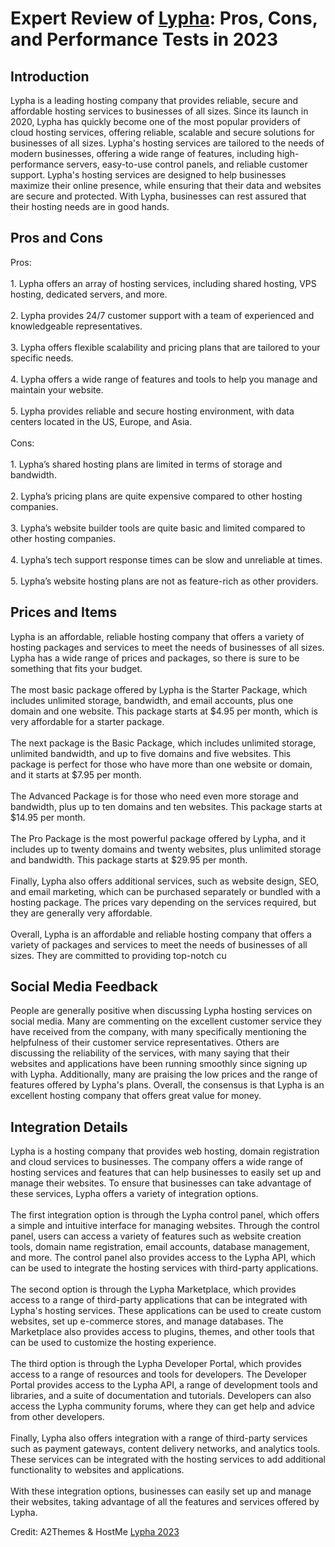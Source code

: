 <h1>Expert Review of <a href="https://a2themes.com/lypha-reviews">Lypha</a>: Pros, Cons, and Performance Tests in 2023</h1>
<h2>Introduction</h2>
Lypha is a leading hosting company that provides reliable, secure and affordable hosting services to businesses of all sizes. Since its launch in 2020, Lypha has quickly become one of the most popular providers of cloud hosting services, offering reliable, scalable and secure solutions for businesses of all sizes. Lypha's hosting services are tailored to the needs of modern businesses, offering a wide range of features, including high-performance servers, easy-to-use control panels, and reliable customer support. Lypha's hosting services are designed to help businesses maximize their online presence, while ensuring that their data and websites are secure and protected. With Lypha, businesses can rest assured that their hosting needs are in good hands.
<h2>Pros and Cons</h2>
Pros:<br><br>1. Lypha offers an array of hosting services, including shared hosting, VPS hosting, dedicated servers, and more.<br><br>2. Lypha provides 24/7 customer support with a team of experienced and knowledgeable representatives.<br><br>3. Lypha offers flexible scalability and pricing plans that are tailored to your specific needs.<br><br>4. Lypha offers a wide range of features and tools to help you manage and maintain your website.<br><br>5. Lypha provides reliable and secure hosting environment, with data centers located in the US, Europe, and Asia.<br><br>Cons:<br><br>1. Lypha’s shared hosting plans are limited in terms of storage and bandwidth.<br><br>2. Lypha’s pricing plans are quite expensive compared to other hosting companies.<br><br>3. Lypha’s website builder tools are quite basic and limited compared to other hosting companies.<br><br>4. Lypha’s tech support response times can be slow and unreliable at times.<br><br>5. Lypha’s website hosting plans are not as feature-rich as other providers.
<h2>Prices and Items</h2>
Lypha is an affordable, reliable hosting company that offers a variety of hosting packages and services to meet the needs of businesses of all sizes. Lypha has a wide range of prices and packages, so there is sure to be something that fits your budget.<br><br>The most basic package offered by Lypha is the Starter Package, which includes unlimited storage, bandwidth, and email accounts, plus one domain and one website. This package starts at $4.95 per month, which is very affordable for a starter package.<br><br>The next package is the Basic Package, which includes unlimited storage, unlimited bandwidth, and up to five domains and five websites. This package is perfect for those who have more than one website or domain, and it starts at $7.95 per month.<br><br>The Advanced Package is for those who need even more storage and bandwidth, plus up to ten domains and ten websites. This package starts at $14.95 per month.<br><br>The Pro Package is the most powerful package offered by Lypha, and it includes up to twenty domains and twenty websites, plus unlimited storage and bandwidth. This package starts at $29.95 per month.<br><br>Finally, Lypha also offers additional services, such as website design, SEO, and email marketing, which can be purchased separately or bundled with a hosting package. The prices vary depending on the services required, but they are generally very affordable.<br><br>Overall, Lypha is an affordable and reliable hosting company that offers a variety of packages and services to meet the needs of businesses of all sizes. They are committed to providing top-notch cu
<h2>Social Media Feedback</h2>
People are generally positive when discussing Lypha hosting services on social media. Many are commenting on the excellent customer service they have received from the company, with many specifically mentioning the helpfulness of their customer service representatives. Others are discussing the reliability of the services, with many saying that their websites and applications have been running smoothly since signing up with Lypha. Additionally, many are praising the low prices and the range of features offered by Lypha's plans. Overall, the consensus is that Lypha is an excellent hosting company that offers great value for money.
<h2>Integration Details</h2>
Lypha is a hosting company that provides web hosting, domain registration and cloud services to businesses. The company offers a wide range of hosting services and features that can help businesses to easily set up and manage their websites. To ensure that businesses can take advantage of these services, Lypha offers a variety of integration options. <br><br>The first integration option is through the Lypha control panel, which offers a simple and intuitive interface for managing websites. Through the control panel, users can access a variety of features such as website creation tools, domain name registration, email accounts, database management, and more. The control panel also provides access to the Lypha API, which can be used to integrate the hosting services with third-party applications.<br><br>The second option is through the Lypha Marketplace, which provides access to a range of third-party applications that can be integrated with Lypha's hosting services. These applications can be used to create custom websites, set up e-commerce stores, and manage databases. The Marketplace also provides access to plugins, themes, and other tools that can be used to customize the hosting experience.<br><br>The third option is through the Lypha Developer Portal, which provides access to a range of resources and tools for developers. The Developer Portal provides access to the Lypha API, a range of development tools and libraries, and a suite of documentation and tutorials. Developers can also access the Lypha community forums, where they can get help and advice from other developers.<br><br>Finally, Lypha also offers integration with a range of third-party services such as payment gateways, content delivery networks, and analytics tools. These services can be integrated with the hosting services to add additional functionality to websites and applications.<br><br>With these integration options, businesses can easily set up and manage their websites, taking advantage of all the features and services offered by Lypha.
<p>Credit: A2Themes & HostMe <a href="https://a2themes.com/lypha-reviews">Lypha 2023</a></p>